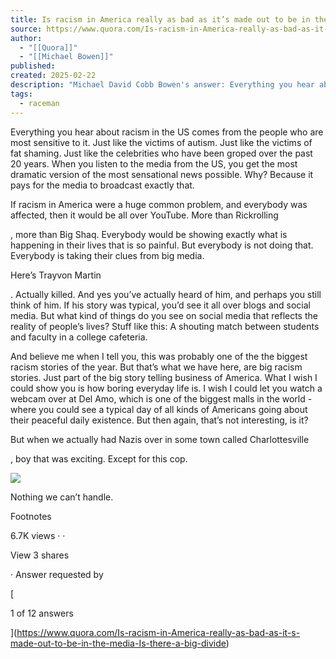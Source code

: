 ```yaml
---
title: Is racism in America really as bad as it’s made out to be in the media? Is there a big divide?
source: https://www.quora.com/Is-racism-in-America-really-as-bad-as-it-s-made-out-to-be-in-the-media-Is-there-a-big-divide/answer/Michael-David-Cobb-Bowen?__filter__=all&__nsrc__=3&__sncid__=61117363847
author:
  - "[[Quora]]"
  - "[[Michael Bowen]]"
published: 
created: 2025-02-22
description: "Michael David Cobb Bowen's answer: Everything you hear about racism in the US comes from the people who are most sensitive to it. Just like the victims of autism. Just like the victims of fat shaming. Just like the celebrities who have been groped over the past 20 years. When you listen to the me..."
tags:
  - raceman
---
```

Everything you hear about racism in the US comes from the people who are most sensitive to it. Just like the victims of autism. Just like the victims of fat shaming. Just like the celebrities who have been groped over the past 20 years. When you listen to the media from the US, you get the most dramatic version of the most sensational news possible. Why? Because it pays for the media to broadcast exactly that.

If racism in America were a huge common problem, and everybody was affected, then it would be all over YouTube. More than Rickrolling

, more than Big Shaq. Everybody would be showing exactly what is happening in their lives that is so painful. But everybody is not doing that. Everybody is taking their clues from big media.

Here’s Trayvon Martin

. Actually killed. And yes you’ve actually heard of him, and perhaps you still think of him. If his story was typical, you’d see it all over blogs and social media. But what kind of things do you see on social media that reflects the reality of people’s lives? Stuff like this: A shouting match between students and faculty in a college cafeteria.

And believe me when I tell you, this was probably one of the the biggest racism stories of the year. But that’s what we have here, are big racism stories. Just part of the big story telling business of America. What I wish I could show you is how boring everyday life is. I wish I could let you watch a webcam over at Del Amo, which is one of the biggest malls in the world - where you could see a typical day of all kinds of Americans going about their peaceful daily existence. But then again, that’s not interesting, is it?

But when we actually had Nazis over in some town called Charlottesville

, boy that was exciting. Except for this cop.

![](https://qph.cf2.quoracdn.net/main-qimg-abb539e4df6ca4b2cc005df7f8866b43-lq)

Nothing we can’t handle.

Footnotes

6.7K views · ·

View 3 shares

· Answer requested by

[

1 of 12 answers

](https://www.quora.com/Is-racism-in-America-really-as-bad-as-it-s-made-out-to-be-in-the-media-Is-there-a-big-divide)